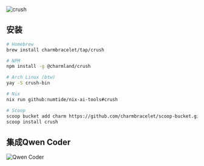 ![crush](https://i0.hdslb.com/bfs/openplatform/4a3499874d9cfb3acd1678b9c96260145d54b5c5.png@1e_1c.webp)


## 安装
```bash
# Homebrew
brew install charmbracelet/tap/crush

# NPM
npm install -g @charmland/crush

# Arch Linux (btw)
yay -S crush-bin

# Nix
nix run github:numtide/nix-ai-tools#crush

# Scoop
scoop bucket add charm https://github.com/charmbracelet/scoop-bucket.git
scoop install crush
```

## 集成Qwen Coder
![Qwen Coder](https://i0.hdslb.com/bfs/openplatform/83214fd9bc9b952fcc088a67f1f02d027473e34a.png@1e_1c.webp)

